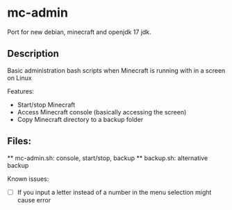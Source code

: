 # mc-admin

Port for new debian, minecraft and openjdk 17 jdk.

## Description
Basic administration bash scripts when Minecraft is running with in a screen on Linux

Features:
* Start/stop Minecraft
* Access Minecraft console (basically accessing the screen)
* Copy Minecraft directory to a backup folder

## Files:
** mc-admin.sh: console, start/stop, backup
** backup.sh: alternative backup

Known issues:
- [ ] If you input a letter instead of a number in the menu selection might cause error
